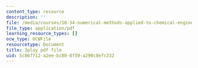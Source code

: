 ```yaml
---
content_type: resource
description: ''
file: /media/courses/10-34-numerical-methods-applied-to-chemical-engineering-fall-2015/5c867712a2eebc808f59a290c8efc232_8kPUI5HoVxg.pdf
file_type: application/pdf
learning_resource_types: []
ocw_type: OCWFile
resourcetype: Document
title: 3play pdf file
uid: 5c867712-a2ee-bc80-8f59-a290c8efc232
---
```

